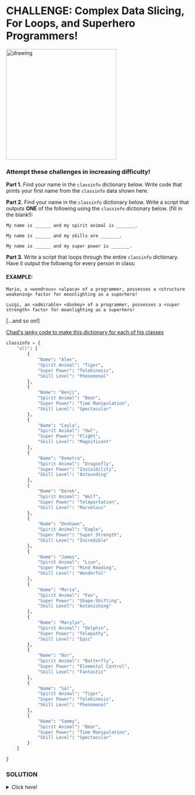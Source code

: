 # CHALLENGE: Complex Data Slicing, For Loops, and Superhero Programmers!

<img src="https://simpleprogrammer.com/wp-content/uploads/2019/04/programmer-hero.png" alt="drawing" width="300"/>

### Attempt these challenges in increasing difficulty!

**Part 1.** Find your name in the `classinfo` dictionary below. Write code that prints your first name from the `classinfo` data shown here.

**Part 2.** Find your name in the `classinfo` dictionary below.  Write a script that outputs **ONE** of the following using the `classinfo` dictionary below. (fill in the blank!):

	My name is ______ and my spirit animal is _______.

	My name is ______ and my skills are _______.

	My name is ______ and my super power is _______.


**Part 3.** Write a script that loops through the entire `classinfo` dictionary. Have it output the following for every person in class:

#### EXAMPLE:
	

    Mario, a <wondrous> <alpaca> of a programmer, possesses a <structure weakening> factor for moonlighting as a superhero!
    
    Luigi, an <admirable> <donkey> of a programmer, possesses a <super strength> factor for moonlighting as a superhero!

[...and so on!]

[Chad's janky code to make this dictionary for each of his classes](https://github.com/csfeeser/Python/blob/master/solutions/classinfomaker.py)

```python
classinfo = {
    "all": [
	    {
	        "Name": "Alex",
	        "Spirit Animal": "Tiger",
	        "Super Power": "Telekinesis",
	        "Skill Level": "Phenomenal"
	    },
	    {
	        "Name": "Benji",
	        "Spirit Animal": "Bear",
	        "Super Power": "Time Manipulation",
	        "Skill Level": "Spectacular"
	    },
	    {
	        "Name": "Cayla",
	        "Spirit Animal": "Owl",
	        "Super Power": "Flight",
	        "Skill Level": "Magnificent"
	    },
	    {
	        "Name": "Demetra",
	        "Spirit Animal": "Dragonfly",
	        "Super Power": "Invisibility",
	        "Skill Level": "Astounding"
	    },
	    {
	        "Name": "Derek",
	        "Spirit Animal": "Wolf",
	        "Super Power": "Teleportation",
	        "Skill Level": "Marvelous"
	    },
	    {
	        "Name": "Deshawn",
	        "Spirit Animal": "Eagle",
	        "Super Power": "Super Strength",
	        "Skill Level": "Incredible"
	    },
	    {
	        "Name": "James",
	        "Spirit Animal": "Lion",
	        "Super Power": "Mind Reading",
	        "Skill Level": "Wonderful"
	    },
	    {
	        "Name": "Maria",
	        "Spirit Animal": "Fox",
	        "Super Power": "Shape-Shifting",
	        "Skill Level": "Astonishing"
	    },
	    {
	        "Name": "Marylyn",
	        "Spirit Animal": "Dolphin",
	        "Super Power": "Telepathy",
	        "Skill Level": "Epic"
	    },
	    {
	        "Name": "Nor",
	        "Spirit Animal": "Butterfly",
	        "Super Power": "Elemental Control",
	        "Skill Level": "Fantastic"
	    },
	    {
	        "Name": "Sal",
	        "Spirit Animal": "Tiger",
	        "Super Power": "Telekinesis",
	        "Skill Level": "Phenomenal"
	    },
	    {
	        "Name": "Sammy",
	        "Spirit Animal": "Bear",
	        "Super Power": "Time Manipulation",
	        "Skill Level": "Spectacular"
	    }
	]

}
```


### SOLUTION

<details>
<summary>Click here!</summary>
	
```python
# parts 1 and 2
name= classinfo["all"][2]["name"]
power= classinfo["all"][2]["super power"]

print(name, "has the power of", power)

# part 3
for x in classinfo["all"]:
    name= x["name"]
    skill= x["skill level"]
    power= x["super power"]
    animal= x["spirit animal"]

    # Mario, a <wondrous> <alpaca> of a programmer, possesses a <structure weakening> factor for moonlighting as a superhero!
    print(f"{name}, a {skill} {animal} of a programmer, possesses a {power} factor for moonlighting as a superhero!")
```

</details>
